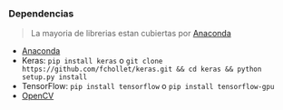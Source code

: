 ### Dependencias

> La mayoria de librerias estan cubiertas por [Anaconda](https://www.anaconda.com)

* [Anaconda](https://www.anaconda.com/download/)
* Keras: `pip install keras` o `git clone https://github.com/fchollet/keras.git && cd keras && python setup.py install `
* TensorFlow: `pip install tensorflow` o `pip install tensorflow-gpu`
* [OpenCV](https://www.scivision.co/install-opencv-python-windows/)
